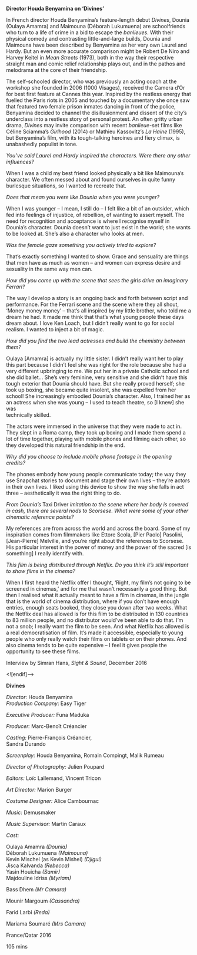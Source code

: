 

**Director Houda Benyamina on ‘Divines’**

In French director Houda Benyamina’s feature-length debut _Divines_, Dounia (Oulaya Amamra) and Maimouna (Déborah Lukumuena) are schoolfriends who turn to a life of crime in a bid to escape the _banlieues_. With their physical comedy and contrasting little-and-large builds, Dounia and Maimouna have been described by Benyamina as her very own Laurel and Hardy. But an even more accurate comparison might be Robert De Niro and Harvey Keitel in _Mean Streets_ (1973), both in the way their respective straight man and comic relief relationship plays out, and in the pathos and melodrama at the core of their friendship.

The self-schooled director, who was previously an acting coach at the workshop she founded in 2006 (1000 Visages), received the Camera d’Or for best first feature at Cannes this year. Inspired by the restless energy that fuelled the Paris riots in 2005 and touched by a documentary she once saw that featured two female prison inmates dancing in front of the police, Benyamina decided to channel the disillusionment and dissent of the city’s underclass into a restless story of personal protest. An often gritty urban drama, _Divines_ may invite comparison with recent _banlieue_-set films like Céline Sciamma’s _Girlhood_ (2014) or Mathieu Kassovitz’s _La Haine_ (1995), but Benyamina’s film, with its tough-talking heroines and fiery climax, is unabashedly populist in tone.

_You’ve said Laurel and Hardy inspired the characters. Were there any  other influences?_

When I was a child my best friend looked physically a bit like Maimouna’s character. We often messed about and found ourselves in quite funny burlesque situations, so I wanted to recreate that.

_Does that mean you were like Dounia when you were younger?_

When I was younger – I mean, I still do – I felt like a bit of an outsider, which fed into feelings of injustice, of rebellion, of wanting to assert myself. The need for recognition and acceptance is where I recognise myself in Dounia’s character. Dounia doesn’t want to just exist in the world; she wants to be looked at. She’s also a character who looks at men.

_Was the female gaze something you actively tried to explore?_

That’s exactly something I wanted to show. Grace and sensuality are things that men have as much as women – and women can express desire and sexuality in the same way men can.

_How did you come up with the scene that sees the girls drive an  imaginary Ferrari?_

The way I develop a story is an ongoing back and forth between script and performance. For the Ferrari scene and the scene where they all shout, ‘Money money money’ – that’s all inspired by my little brother, who told me a dream he had. It made me think that that’s what young people these days dream about.  I love Ken Loach, but I didn’t really want to go for social realism. I wanted to inject a bit of magic.

_How did you find the two lead actresses and build the chemistry  between them?_

Oulaya [Amamra] is actually my little sister. I didn’t really want her to play this part because I didn’t feel she was right for the role because she had a very different upbringing to me. We put her in a private Catholic school and she did ballet… She’s very feminine, very sensitive and she didn’t have this tough exterior that Dounia should have. But she really proved herself; she took up boxing, she became quite insolent, she was expelled from her school! She increasingly embodied Dounia’s character. Also, I trained her as an actress when she was young – I used to teach theatre, so [I knew] she was  
technically skilled.

The actors were immersed in the universe that they were made to act in. They slept in a Roma camp, they took up boxing and I made them spend a lot of time together, playing with mobile phones and filming each other, so they developed this natural friendship in the end.

_Why did you choose to include mobile phone footage in the opening credits?_

The phones embody how young people communicate today; the way they use Snapchat stories to document and stage their own lives – they’re actors in their own lives. I liked using this device to show the way she falls in act three – aesthetically it was the right thing to do.

_From Dounia’s_ Taxi Driver _imitation to the scene where her body is covered in cash, there are several nods to Scorsese. What were some of your other cinematic reference points?_

My references are from across the world and across the board. Some of my inspiration comes from filmmakers like Ettore Scola, [Pier Paolo] Pasolini, [Jean-Pierre] Melville, and you’re right about the references to Scorsese. His particular interest in the power of money and the power of the sacred [is something] I really identify with.

_This film is being distributed through Netflix. Do you think it’s still important to show films in the cinema?_

When I first heard the Netflix offer I thought, ‘Right, my film’s not going to be screened in cinemas,’ and for me that wasn’t necessarily a good thing. But then I realised what it actually meant to have a film in cinemas, in the jungle that is the world of cinema distribution, where if you don’t have enough entries, enough seats booked, they close you down after two weeks. What the Netflix deal has allowed is for this film to be distributed in 130 countries to 83 million people, and no distributor would’ve been able to do that. I’m not a snob; I really want the film to be seen. And what Netflix has allowed is a real democratisation of film. It’s made it accessible, especially to young people who only really watch their films on tablets or on their phones. And also cinema tends to be quite expensive – I feel it gives people the opportunity to see these films.

Interview by Simran Hans, _Sight & Sound_, December 2016

<![endif]-->

**Divines**

_Director_: Houda Benyamina  
_Production Company_: Easy Tiger

_Executive Producer:_ Funa Maduka

_Producer:_ Marc-Benoît Créancier

_Casting:_ Pierre-François Créancier,  
Sandra Durando

_Screenplay:_ Houda Benyamina, Romain Compingt, Malik Rumeau

_Director of Photography:_ Julien Poupard

_Editors:_ Loïc Lallemand, Vincent Tricon

_Art Director:_ Marion Burger

_Costume Designer:_ Alice Cambournac

_Music:_ Demusmaker

_Music Supervisor:_ Martin Caraux

_Cast:_

Oulaya Amamra _(Dounia)_  
Déborah Lukumuena _(Maimouna)_  
Kevin Mischel (as Kevin Mishel) _(Djigui)_  
Jisca Kalvanda _(Rebecca)_  
Yasin Houicha _(Samir)_  
Majdouline Idriss _(Myriam)_

Bass Dhem _(Mr Camara)_

Mounir Margoum _(Cassandra)_

Farid Larbi _(Reda)_

Mariama Soumaré _(Mrs Camara)_

France/Qatar 2016

105 mins
<!--stackedit_data:
eyJoaXN0b3J5IjpbOTE3NDA3NjFdfQ==
-->